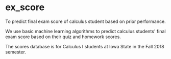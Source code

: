 # ex_score
To predict final exam score of calculus student based on prior performance.

We use basic machine learning algorithms to predict calculus students' final exam score based on their quiz and homework scores.

The scores database is for Calculus I students at Iowa State in the Fall 2018 semester.
